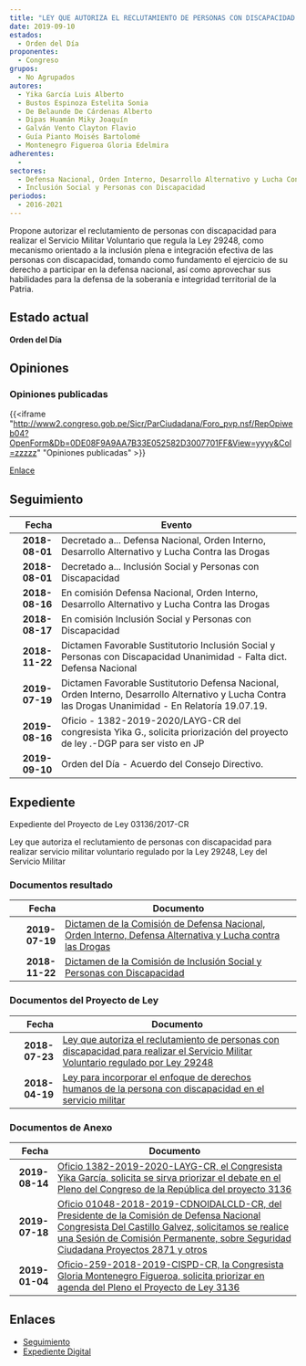 ```yaml
---
title: "LEY QUE AUTORIZA EL RECLUTAMIENTO DE PERSONAS CON DISCAPACIDAD PARA REALIZAR EL SERVICIO MILITAR VOLUNTARIO REGULADO POR LEY 29248"
date: 2019-09-10
estados: 
  - Orden del Día
proponentes: 
  - Congreso
grupos: 
  - No Agrupados
autores: 
  - Yika García Luis Alberto
  - Bustos Espinoza Estelita Sonia
  - De Belaunde De Cárdenas Alberto
  - Dipas Huamán Miky Joaquín
  - Galván Vento Clayton Flavio
  - Guía Pianto Moisés Bartolomé
  - Montenegro Figueroa Gloria Edelmira
adherentes: 
  - 
sectores: 
  - Defensa Nacional, Orden Interno, Desarrollo Alternativo y Lucha Contra las Drogas
  - Inclusión Social y Personas con Discapacidad
periodos: 
  - 2016-2021
---
```


Propone autorizar el reclutamiento de personas con discapacidad para realizar el Servicio Militar Voluntario que regula la Ley 29248, como mecanismo orientado a la inclusión plena e integración efectiva de las personas con discapacidad, tomando como fundamento el ejercicio de su derecho a participar en la defensa nacional, así como aprovechar sus habilidades para la defensa de la soberanía e integridad territorial de la Patria.


## Estado actual

**Orden del Día**

## Opiniones

### Opiniones publicadas

{{<iframe "http://www2.congreso.gob.pe/Sicr/ParCiudadana/Foro_pvp.nsf/RepOpiweb04?OpenForm&Db=0DE08F9A9AA7B33E052582D3007701FF&View=yyyy&Col=zzzzz" "Opiniones publicadas" >}}

[Enlace](http://www2.congreso.gob.pe/Sicr/ParCiudadana/Foro_pvp.nsf/RepOpiweb04?OpenForm&Db=0DE08F9A9AA7B33E052582D3007701FF&View=yyyy&Col=zzzzz)

## Seguimiento

| Fecha | Evento |
|------:|--------|
| **2018-08-01** | Decretado a... Defensa Nacional, Orden Interno, Desarrollo Alternativo y Lucha Contra las Drogas|
| **2018-08-01** | Decretado a... Inclusión Social y Personas con Discapacidad|
| **2018-08-16** | En comisión Defensa Nacional, Orden Interno, Desarrollo Alternativo y Lucha Contra las Drogas|
| **2018-08-17** | En comisión Inclusión Social y Personas con Discapacidad|
| **2018-11-22** | Dictamen Favorable Sustitutorio Inclusión Social y Personas con Discapacidad Unanimidad - Falta dict. Defensa Nacional|
| **2019-07-19** | Dictamen Favorable Sustitutorio Defensa Nacional, Orden Interno, Desarrollo Alternativo y Lucha Contra las Drogas Unanimidad - En Relatoría 19.07.19.|
| **2019-08-16** | Oficio - 1382-2019-2020/LAYG-CR del congresista Yika G., solicita priorización del proyecto de ley .-DGP para ser visto en JP|
| **2019-09-10** | Orden del Día - Acuerdo del Consejo Directivo.|


## Expediente

Expediente del Proyecto de Ley 03136/2017-CR

Ley que autoriza el reclutamiento de personas con discapacidad para realizar servicio militar voluntario regulado por la Ley 29248, Ley del Servicio Militar


### Documentos resultado

| Fecha | Documento |
|------:|--------|
| **2019-07-19** | [Dictamen de la Comisión de Defensa Nacional, Orden Interno, Defensa Alternativa y Lucha contra las Drogas](http://www.leyes.congreso.gob.pe/Documentos/2016_2021/Dictamenes/Proyectos_de_Ley/02761DC07MAY20190719.pdf) |
| **2018-11-22** | [Dictamen de la Comisión de Inclusión Social y Personas con Discapacidad](http://www.leyes.congreso.gob.pe/Documentos/2016_2021/ADLP/Normas_Legales/30833-LEY.pdf) |

### Documentos del Proyecto de Ley

| Fecha | Documento |
|------:|--------|
| **2018-07-23** | [Ley que autoriza el reclutamiento de personas con discapacidad para realizar el Servicio Militar Voluntario regulado por Ley 29248](http://www.leyes.congreso.gob.pe/Documentos/2016_2021/Proyectos_de_Ley_y_de_Resoluciones_Legislativas/PL0313620180723.PDF) |
| **2018-04-19** | [Ley para incorporar el enfoque de derechos humanos de la persona con discapacidad en el servicio militar](http://www.leyes.congreso.gob.pe/Documentos/2016_2021/Proyectos_de_Ley_y_de_Resoluciones_Legislativas/PL0276120180419.pdf) |

### Documentos de Anexo

| Fecha | Documento |
|------:|--------|
| **2019-08-14** | [Oficio 1382-2019-2020-LAYG-CR, el Congresista Yika García, solicita se sirva priorizar el debate en el Pleno del Congreso de la República del proyecto 3136](http://www.leyes.congreso.gob.pe/Documentos/2016_2021/Oficios/Congresistas/OFICIO-1382-2019-2020-LAYG-CR.pdf) |
| **2019-07-18** | [Oficio 01048-2018-2019-CDNOIDALCLD-CR, del Presidente de la Comisión de Defensa Nacional Congresista Del Castillo Galvez, solicitamos se realice una Sesión de Comisión Permanente, sobre Seguridad Ciudadana Proyectos 2871 y otros](http://www.leyes.congreso.gob.pe/Documentos/2016_2021/Oficios/Comisiones_Ordinarias/OFICIO-01048-2018-2019-CDNOIDALCLD-CR.pdf) |
| **2019-01-04** | [Oficio-259-2018-2019-CISPD-CR, la Congresista Gloria Montenegro Figueroa, solicita priorizar en agenda del Pleno el Proyecto de Ley 3136](http://www.leyes.congreso.gob.pe/Documentos/2016_2021/Oficios/Comisiones_Ordinarias/OFICIO-259-2018-2019-CISPD-CR.pdf) |

## Enlaces 

- [Seguimiento](http://www2.congreso.gob.pe/Sicr/TraDocEstProc/CLProLey2016.nsf/f7fff46988ca05b1052578e100829cc7/3a47df9c38706942052582d300830f69?OpenDocument)
- [Expediente Digital](http://www2.congreso.gob.pe/Sicr/TraDocEstProc/CLProLey2016.nsf/f7fff46988ca05b1052578e100829cc7/3a47df9c38706942052582d300830f69?OpenDocument&Click=05257FB7005EB655.eb71d0cf91d8294e05256cdf006b5706/$Body/0.1C6C)
